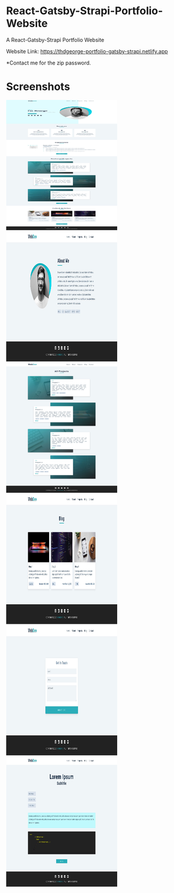 # React-Gatsby-Strapi-Portfolio-Website

A React-Gatsby-Strapi Portfolio Website

Website Link:
https://thdgeorge-portfolio-gatsby-strapi.netlify.app

\*Contact me for the zip password.

# Screenshots

<img src="https://github.com/thdgeorge/React-Gatsby-Strapi-Portfolio-Website/blob/main/Screenshots/Screenshot%201.jpg" width="300" height="352" /> <img src="https://github.com/thdgeorge/React-Gatsby-Strapi-Portfolio-Website/blob/main/Screenshots/Screenshot%202.jpg" width="300" height="352" /> <img src="https://github.com/thdgeorge/React-Gatsby-Strapi-Portfolio-Website/blob/main/Screenshots/Screenshot%203.jpg" width="300" height="352" /> <img src="https://github.com/thdgeorge/React-Gatsby-Strapi-Portfolio-Website/blob/main/Screenshots/Screenshot%204.jpg" width="300" height="352" /> <img src="https://github.com/thdgeorge/React-Gatsby-Strapi-Portfolio-Website/blob/main/Screenshots/Screenshot%205.jpg" width="300" height="352" /> <img src="https://github.com/thdgeorge/React-Gatsby-Strapi-Portfolio-Website/blob/main/Screenshots/Screenshot%206.jpg" width="300" height="352" />
